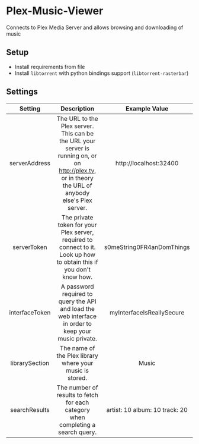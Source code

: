 # Plex-Music-Viewer
Connects to Plex Media Server and allows browsing and downloading of music

## Setup
- Install requirements from file
- Install `libtorrent` with python bindings support (`libtorrent-rasterbar`)

## Settings

|     Setting    	|                                                                      Description                                                                     	|          Example Value         	|
|:--------------:	|:----------------------------------------------------------------------------------------------------------------------------------------------------:	|:------------------------------:	|
|  serverAddress 	| The URL to the Plex server. This can be the URL your server is running on, or on http://plex.tv, or in theory the URL of anybody else's Plex server. 	| http://localhost:32400         	|
|   serverToken  	| The private token for your Plex server, required to connect to it. Look up how to obtain this if you don't know how.                                 	| s0meString0FR4anDomThings      	|
| interfaceToken 	| A password required to query the API and load the web interface in order to keep your music private.                                                 	| myInterfaceIsReallySecure      	|
| librarySection 	| The name of the Plex library where your music is stored.                                                                                             	| Music                          	|
|  searchResults 	| The number of results to fetch for each category when completing a search query.                                                                     	| artist: 10 album: 10 track: 20 	|
